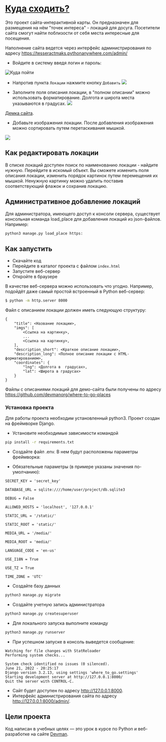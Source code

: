 # [Куда сходить?](https://tesseractmaks.pythonanywhere.com/)

Это проект сайта-интерактивной карты. Он предназначен для размещения на нём "точек интереса" - локаций для досуга. Посетители сайта смогут найти поблизости от себя места интересные для посещения. 

Наполнение сайта ведется через интерфейс администрирования по адресу https://tesseractmaks.pythonanywhere.com/admin/

* Войдите в систему введя логин и пароль:

![&#x41A;&#x443;&#x434;&#x430; &#x43F;&#x43E;&#x439;&#x442;&#x438;](https://user-images.githubusercontent.com/78322994/177935966-4751c6eb-cd8f-4f4c-8a72-0f723346980c.png)

* Напротив пункта `Локации` нажмите кнопку `Добавить`
![](https://user-images.githubusercontent.com/78322994/177937112-1de1949f-b6ff-474d-8291-ea2f410c7436.png)

* Заполните поля описания локации, в "полном описании" можно использовать форматирование. Долгота и широта места указываются в градусах.
![](https://user-images.githubusercontent.com/78322994/177937549-c7a718fe-f773-419f-8569-eb8864bb4c07.png)


[Демка сайта](https://devmanorg.github.io/where-to-go-frontend/).

* Добавьте изображения локации. После добавления изображения можно сортировать путем перетаскивания мышкой.

![](https://user-images.githubusercontent.com/78322994/177937885-b78c4317-c81a-4bef-a6c3-1d0d608c902e.png)

## Как редактировать локации
В списке локаций доступен поиск по наименованию локации - найдите нужную. Перейдите в искомый объект. Вы сможете изменить поля описания локации, изменить порядок картинок путем перемещения их мышкой. Ненужную картинку можно удалить поставив соответствующий флажок и сохранив локацию.

## Административное добавление локаций
Для администратора, имеющего доступ к консоли сервера, существует консольная команда load_place для добавления локаций из json-файлов. Например:

```bash
python3 manage.py load_place https:
```

## Как запустить

* Скачайте код
* Перейдите в каталог проекта с файлом `index.html`
* Запустите веб-сервер
* Откройте в браузере

В качестве веб-сервера можно использовать что угодно. Например, подойдёт даже самый простой встроенный в Python веб-сервер:

```bash
$ python -m http.server 8000
```

Файл с описанием локации должен иметь следующую структуру:

```
{
    "title": <Название локации>,
    "imgs": [
        <Cсылка на картинку>,
        ...
        <Cсылка на картинку>,
    ],
    "description_short": <Краткое описание локации>,
    "description_long": <Полное описание локации с HTML-форматированием>,
    "coordinates": {
        "lng": <Долгота в  градусах>,
        "lat": <Широта в градусах>
    }
}
```
Файлы с описаниями локаций для демо-сайта были получены по адресу https://github.com/devmanorg/where-to-go-places


### Установка проекта

Для работы проекта необходим установленный python3. Проект создан на фреймворке Django.

* Установите необходимые зависимости командой
```bash
pip install -r requirements.txt
```
* Создайте файл .env. В нем будут расположены параметры фреймворка:

* Обязательные параметры (в примере указаны значения по-умолчанию):

`SECRET_KEY = 'secret_key'`

`DATABASE_URL = sqlite:////home/user/project/db.sqlite3` 

`DEBUG = False`

`ALLOWED_HOSTS = 'localhost', '127.0.0.1'`

`STATIC_URL = '/static/'`

`STATIC_ROOT = 'static/'`

`MEDIA_URL = '/media/'`

`MEDIA_ROOT = 'media/'`

`LANGUAGE_CODE = 'en-us'`

`USE_I18N = True`

`USE_TZ = True`

`TIME_ZONE = 'UTC'`


* Создайте базу данных

```bash
python3 manage.py migrate
```
* Создайте учетную запись администратора
```bash
python3 manage.py createsuperuser
```
* Для локального запуска выполните команду
```bash
python3 manage.py runserver
```
* При успешном запуске в консоль выведется сообщение:

```
Watching for file changes with StatReloader
Performing system checks...

System check identified no issues (0 silenced).
June 21, 2022 - 20:25:17
Django version 3.2.13, using settings 'where_to_go.settings'
Starting development server at http://127.0.0.1:8000/
Quit the server with CONTROL-C.
```

* Сайт будет доступен по адресу http://127.0.0.1:8000. 
* Интерфейс администрирования сайта по адресу http://127.0.0.1:8000/admin/.



## Цели проекта

Код написан в учебных целях — это урок в курсе по Python и веб-разработке на сайте [Devman](https://dvmn.org).


